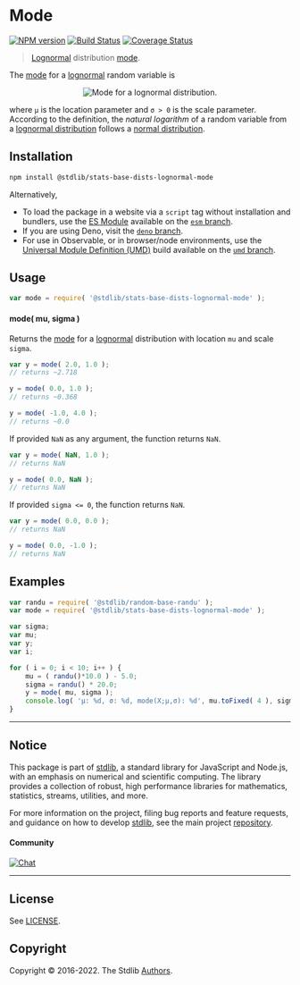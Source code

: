 <!--

@license Apache-2.0

Copyright (c) 2018 The Stdlib Authors.

Licensed under the Apache License, Version 2.0 (the "License");
you may not use this file except in compliance with the License.
You may obtain a copy of the License at

   http://www.apache.org/licenses/LICENSE-2.0

Unless required by applicable law or agreed to in writing, software
distributed under the License is distributed on an "AS IS" BASIS,
WITHOUT WARRANTIES OR CONDITIONS OF ANY KIND, either express or implied.
See the License for the specific language governing permissions and
limitations under the License.

-->

# Mode

[![NPM version][npm-image]][npm-url] [![Build Status][test-image]][test-url] [![Coverage Status][coverage-image]][coverage-url] <!-- [![dependencies][dependencies-image]][dependencies-url] -->

> [Lognormal][lognormal-distribution] distribution [mode][mode].

<!-- Section to include introductory text. Make sure to keep an empty line after the intro `section` element and another before the `/section` close. -->

<section class="intro">

The [mode][mode] for a [lognormal][lognormal-distribution] random variable is

<!-- <equation class="equation" label="eq:lognormal_mode" align="center" raw="\operatorname{mode}\left( X \right) = \exp({\mu -\sigma^{2}})" alt="Mode for a lognormal distribution."> -->

<div class="equation" align="center" data-raw-text="\operatorname{mode}\left( X \right) = \exp({\mu -\sigma^{2}})" data-equation="eq:lognormal_mode">
    <img src="https://cdn.jsdelivr.net/gh/stdlib-js/stdlib@51534079fef45e990850102147e8945fb023d1d0/lib/node_modules/@stdlib/stats/base/dists/lognormal/mode/docs/img/equation_lognormal_mode.svg" alt="Mode for a lognormal distribution.">
    <br>
</div>

<!-- </equation> -->

where `μ` is the location parameter and `σ > 0` is the scale parameter. According to the definition, the _natural logarithm_ of a random variable from a
[lognormal distribution][lognormal-distribution] follows a [normal distribution][normal-distribution].

</section>

<!-- /.intro -->

<!-- Package usage documentation. -->

<section class="installation">

## Installation

```bash
npm install @stdlib/stats-base-dists-lognormal-mode
```

Alternatively,

-   To load the package in a website via a `script` tag without installation and bundlers, use the [ES Module][es-module] available on the [`esm` branch][esm-url].
-   If you are using Deno, visit the [`deno` branch][deno-url].
-   For use in Observable, or in browser/node environments, use the [Universal Module Definition (UMD)][umd] build available on the [`umd` branch][umd-url].

</section>

<section class="usage">

## Usage

```javascript
var mode = require( '@stdlib/stats-base-dists-lognormal-mode' );
```

#### mode( mu, sigma )

Returns the [mode][mode] for a [lognormal][lognormal-distribution] distribution with location `mu` and scale `sigma`.

```javascript
var y = mode( 2.0, 1.0 );
// returns ~2.718

y = mode( 0.0, 1.0 );
// returns ~0.368

y = mode( -1.0, 4.0 );
// returns ~0.0
```

If provided `NaN` as any argument, the function returns `NaN`.

```javascript
var y = mode( NaN, 1.0 );
// returns NaN

y = mode( 0.0, NaN );
// returns NaN
```

If provided `sigma <= 0`, the function returns `NaN`.

```javascript
var y = mode( 0.0, 0.0 );
// returns NaN

y = mode( 0.0, -1.0 );
// returns NaN
```

</section>

<!-- /.usage -->

<!-- Package usage notes. Make sure to keep an empty line after the `section` element and another before the `/section` close. -->

<section class="notes">

</section>

<!-- /.notes -->

<!-- Package usage examples. -->

<section class="examples">

## Examples

<!-- eslint no-undef: "error" -->

```javascript
var randu = require( '@stdlib/random-base-randu' );
var mode = require( '@stdlib/stats-base-dists-lognormal-mode' );

var sigma;
var mu;
var y;
var i;

for ( i = 0; i < 10; i++ ) {
    mu = ( randu()*10.0 ) - 5.0;
    sigma = randu() * 20.0;
    y = mode( mu, sigma );
    console.log( 'µ: %d, σ: %d, mode(X;µ,σ): %d', mu.toFixed( 4 ), sigma.toFixed( 4 ), y.toFixed( 4 ) );
}
```

</section>

<!-- /.examples -->

<!-- Section to include cited references. If references are included, add a horizontal rule *before* the section. Make sure to keep an empty line after the `section` element and another before the `/section` close. -->

<section class="references">

</section>

<!-- /.references -->

<!-- Section for related `stdlib` packages. Do not manually edit this section, as it is automatically populated. -->

<section class="related">

</section>

<!-- /.related -->

<!-- Section for all links. Make sure to keep an empty line after the `section` element and another before the `/section` close. -->


<section class="main-repo" >

* * *

## Notice

This package is part of [stdlib][stdlib], a standard library for JavaScript and Node.js, with an emphasis on numerical and scientific computing. The library provides a collection of robust, high performance libraries for mathematics, statistics, streams, utilities, and more.

For more information on the project, filing bug reports and feature requests, and guidance on how to develop [stdlib][stdlib], see the main project [repository][stdlib].

#### Community

[![Chat][chat-image]][chat-url]

---

## License

See [LICENSE][stdlib-license].


## Copyright

Copyright &copy; 2016-2022. The Stdlib [Authors][stdlib-authors].

</section>

<!-- /.stdlib -->

<!-- Section for all links. Make sure to keep an empty line after the `section` element and another before the `/section` close. -->

<section class="links">

[npm-image]: http://img.shields.io/npm/v/@stdlib/stats-base-dists-lognormal-mode.svg
[npm-url]: https://npmjs.org/package/@stdlib/stats-base-dists-lognormal-mode

[test-image]: https://github.com/stdlib-js/stats-base-dists-lognormal-mode/actions/workflows/test.yml/badge.svg?branch=main
[test-url]: https://github.com/stdlib-js/stats-base-dists-lognormal-mode/actions/workflows/test.yml?query=branch:main

[coverage-image]: https://img.shields.io/codecov/c/github/stdlib-js/stats-base-dists-lognormal-mode/main.svg
[coverage-url]: https://codecov.io/github/stdlib-js/stats-base-dists-lognormal-mode?branch=main

<!--

[dependencies-image]: https://img.shields.io/david/stdlib-js/stats-base-dists-lognormal-mode.svg
[dependencies-url]: https://david-dm.org/stdlib-js/stats-base-dists-lognormal-mode/main

-->

[chat-image]: https://img.shields.io/gitter/room/stdlib-js/stdlib.svg
[chat-url]: https://gitter.im/stdlib-js/stdlib/

[stdlib]: https://github.com/stdlib-js/stdlib

[stdlib-authors]: https://github.com/stdlib-js/stdlib/graphs/contributors

[umd]: https://github.com/umdjs/umd
[es-module]: https://developer.mozilla.org/en-US/docs/Web/JavaScript/Guide/Modules

[deno-url]: https://github.com/stdlib-js/stats-base-dists-lognormal-mode/tree/deno
[umd-url]: https://github.com/stdlib-js/stats-base-dists-lognormal-mode/tree/umd
[esm-url]: https://github.com/stdlib-js/stats-base-dists-lognormal-mode/tree/esm

[stdlib-license]: https://raw.githubusercontent.com/stdlib-js/stats-base-dists-lognormal-mode/main/LICENSE

[lognormal-distribution]: https://en.wikipedia.org/wiki/Log-normal_distribution

[mode]: https://en.wikipedia.org/wiki/Mode_%28statistics%29

[normal-distribution]: https://en.wikipedia.org/wiki/Normal_distribution

</section>

<!-- /.links -->

